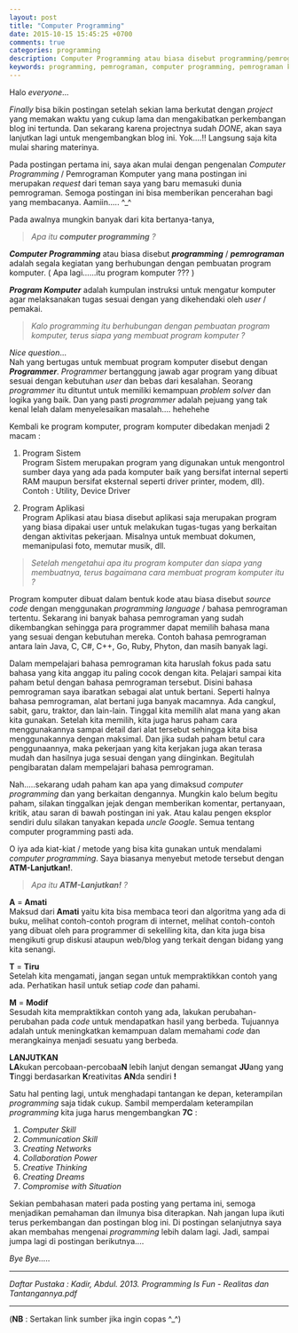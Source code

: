 ```yaml
---
layout: post
title: "Computer Programming"
date: 2015-10-15 15:45:25 +0700
comments: true
categories: programming
description: Computer Programming atau biasa disebut programming/pemrograman adalah segala kegiatan yang berhubungan dengan pembuatan program komputer.
keywords: programming, pemrograman, computer programming, pemrograman komputer, pengenalan computer programming
---
```



Halo _everyone_...  


_Finally_ bisa bikin postingan setelah sekian lama berkutat dengan _project_ yang memakan waktu yang cukup lama dan mengakibatkan perkembangan blog ini tertunda. Dan sekarang karena projectnya sudah _DONE_, akan saya lanjutkan lagi untuk mengembangkan blog ini.  Yok....!! Langsung saja kita mulai sharing materinya.


Pada postingan pertama ini, saya akan mulai dengan pengenalan _Computer Programming_ / Pemrograman Komputer yang mana postingan ini merupakan _request_ dari teman saya yang baru memasuki dunia pemrograman. Semoga postingan ini bisa memberikan pencerahan bagi yang membacanya. Aamiin..... ^_^  


Pada awalnya mungkin banyak dari kita bertanya-tanya,

> _Apa itu **computer programming** ?_ 
<!--more-->
**_Computer Programming_** atau biasa disebut **_programming_** / **_pemrograman_** adalah segala kegiatan yang berhubungan dengan pembuatan program komputer. ( Apa lagi......itu program komputer ??? )

**_Program Komputer_** adalah kumpulan instruksi untuk mengatur komputer agar melaksanakan tugas sesuai dengan yang dikehendaki oleh _user_ / pemakai.

> _Kalo programming itu berhubungan dengan pembuatan program komputer, terus siapa yang membuat program komputer ?_

_Nice question_...  
Nah yang bertugas untuk membuat program komputer disebut dengan **_Programmer_**. _Programmer_ bertanggung jawab agar program yang dibuat sesuai dengan kebutuhan _user_ dan bebas dari kesalahan. Seorang _programmer_ 
itu dituntut untuk memiliki kemampuan _problem solver_ dan logika yang baik. Dan yang pasti _programmer_ adalah pejuang yang tak kenal lelah dalam menyelesaikan masalah.... hehehehe

Kembali ke program komputer, program komputer dibedakan menjadi 2 macam :  

1. Program Sistem  
Program Sistem merupakan program yang digunakan untuk mengontrol sumber daya yang ada pada komputer baik yang bersifat internal seperti RAM maupun bersifat eksternal seperti driver printer, modem, dll).  
Contoh : Utility, Device Driver
  
2. Program Aplikasi  
Program Aplikasi atau biasa disebut aplikasi saja merupakan program yang biasa dipakai user untuk melakukan tugas-tugas yang berkaitan dengan aktivitas pekerjaan. Misalnya untuk membuat dokumen, memanipulasi foto, memutar musik, dll.

> _Setelah mengetahui apa itu program komputer dan siapa yang membuatnya, terus bagaimana cara membuat program komputer itu ?_

Program komputer dibuat dalam bentuk kode atau biasa disebut _source code_ dengan menggunakan _programming language_ / bahasa pemrograman tertentu. Sekarang ini banyak bahasa pemrograman yang sudah dikembangkan sehingga para programmer dapat memilih bahasa mana yang sesuai dengan kebutuhan mereka. Contoh bahasa pemrograman antara lain Java, C, C#, C++, Go, Ruby, Phyton, dan masih banyak lagi.

Dalam mempelajari bahasa pemrograman kita haruslah fokus pada satu bahasa yang kita anggap itu paling cocok dengan kita. Pelajari sampai kita paham betul dengan bahasa pemrograman tersebut. Disini bahasa pemrograman saya ibaratkan sebagai alat untuk bertani. Seperti halnya bahasa pemrograman, alat bertani juga banyak macamnya. Ada cangkul, sabit, garu, traktor, dan lain-lain. Tinggal kita memilih alat mana yang akan kita gunakan. Setelah kita memilih, kita juga harus paham cara menggunakannya sampai detail dari alat tersebut sehingga kita bisa menggunakannya dengan maksimal. Dan jika sudah paham betul cara penggunaannya, maka pekerjaan yang kita kerjakan juga akan terasa mudah dan hasilnya juga sesuai dengan yang diinginkan. Begitulah pengibaratan dalam mempelajari bahasa pemrograman.

Nah.....sekarang udah paham kan apa yang dimaksud _computer programming_ dan yang berkaitan dengannya. Mungkin kalo belum begitu paham, silakan tinggalkan jejak dengan memberikan komentar, pertanyaan, kritik, atau saran di bawah postingan ini yak. Atau kalau pengen eksplor sendiri dulu silakan tanyakan kepada _uncle Google_. Semua tentang computer programming pasti ada.

O iya ada kiat-kiat / metode yang bisa kita gunakan untuk mendalami _computer programming_. Saya biasanya menyebut metode tersebut dengan **ATM-Lanjutkan!**.

> _Apa itu **ATM-Lanjutkan!** ?_

**A** = **Amati**  
Maksud dari **Amati** yaitu kita bisa membaca teori dan algoritma yang ada di buku, melihat contoh-contoh program di internet, melihat contoh-contoh yang dibuat oleh para programmer di sekeliling kita, dan kita juga bisa mengikuti grup diskusi ataupun web/blog yang terkait dengan bidang yang kita senangi.

**T** = **Tiru**  
Setelah kita mengamati, jangan segan untuk mempraktikkan contoh yang ada. Perhatikan hasil untuk setiap _code_ dan pahami.

**M** = **Modif**  
Sesudah kita mempraktikkan contoh yang ada, lakukan perubahan-perubahan pada _code_ untuk mendapatkan hasil yang berbeda. Tujuannya adalah untuk meningkatkan kemampuan dalam memahami _code_ dan merangkainya menjadi sesuatu yang berbeda.

**LANJUTKAN**  
**LA**kukan percobaan-percobaa**N** lebih lanjut dengan semangat **JU**ang yang **T**inggi berdasarkan **K**reativitas  **AN**da sendiri **!**


Satu hal penting lagi, untuk menghadapi tantangan ke depan, keterampilan _programming_ saja tidak cukup. Sambil memperdalam keterampilan _programming_ kita juga harus mengembangkan **7C** :  
1. _Computer Skill_  
2. _Communication Skill_  
3. _Creating Networks_  
4. _Collaboration Power_  
5. _Creative Thinking_  
6. _Creating Dreams_  
7. _Compromise with Situation_  

Sekian pembahasan materi pada posting yang pertama ini, semoga menjadikan pemahaman dan ilmunya bisa diterapkan. Nah jangan lupa ikuti terus perkembangan dan postingan blog ini. Di postingan selanjutnya saya akan membahas mengenai _programming_ lebih dalam lagi. Jadi, sampai jumpa lagi di postingan berikutnya....

_Bye Bye....._


----------

_Daftar Pustaka : Kadir, Abdul. 2013. Programming Is Fun - Realitas dan Tantangannya.pdf_

----------

(**NB** : Sertakan link sumber jika ingin copas ^_^)
